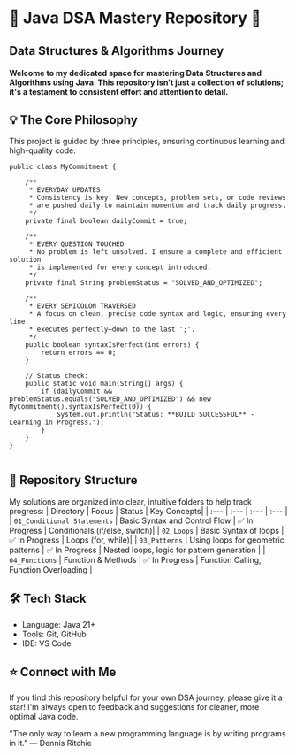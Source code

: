 # 🚀 Java DSA Mastery Repository 🚀


## Data Structures & Algorithms Journey

#### Welcome to my dedicated space for mastering Data Structures and Algorithms using Java. This repository isn't just a collection of solutions; it's a testament to consistent effort and attention to detail.

## 💡 The Core Philosophy
This project is guided by three principles, ensuring continuous learning and high-quality code:


```
public class MyCommitment {

    /**
     * EVERYDAY UPDATES
     * Consistency is key. New concepts, problem sets, or code reviews 
     * are pushed daily to maintain momentum and track daily progress.
     */
    private final boolean dailyCommit = true;

    /**
     * EVERY QUESTION TOUCHED
     * No problem is left unsolved. I ensure a complete and efficient solution 
     * is implemented for every concept introduced.
     */
    private final String problemStatus = "SOLVED_AND_OPTIMIZED";

    /**
     * EVERY SEMICOLON TRAVERSED
     * A focus on clean, precise code syntax and logic, ensuring every line 
     * executes perfectly—down to the last ';'.
     */
    public boolean syntaxIsPerfect(int errors) {
        return errors == 0;
    }
    
    // Status check:
    public static void main(String[] args) {
        if (dailyCommit && problemStatus.equals("SOLVED_AND_OPTIMIZED") && new MyCommitment().syntaxIsPerfect(0)) {
            System.out.println("Status: **BUILD SUCCESSFUL** - Learning in Progress.");
        }
    }
}


```

## 📂 Repository Structure
My solutions are organized into clear, intuitive folders to help track progress:
| Directory   | Focus   | Status   | Key Concepts|
| :---  | :--- | :--- | :--- |
| `01_Conditional Statements` | Basic Syntax and Control Flow | ✅ In Progress | Conditionals (if/else, switch)|
| `02_Loops` | Basic Syntax of loops  | ✅ In Progress | Loops (for, while)|
| `03_Patterns` | Using loops for geometric patterns  | ✅ In Progress | Nested loops, logic for pattern generation |
| `04_Functions` | Function & Methods  | ✅ In Progress | Function Calling, Function Overloading |


## 🛠️ Tech Stack
- Language: Java 21+
- Tools: Git, GitHub
- IDE: VS Code

## ⭐ Connect with Me
If you find this repository helpful for your own DSA journey, please give it a star! I'm always open to feedback and suggestions for cleaner, more optimal Java code.

"The only way to learn a new programming language is by writing programs in it." — Dennis Ritchie
